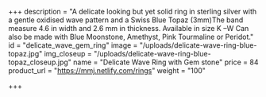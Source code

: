 +++
description = "A delicate looking but yet solid ring in sterling silver with a gentle oxidised wave pattern and a Swiss Blue Topaz (3mm)The band measure 4.6 in width and 2.6 mm in thickness. Available in size K –W Can also be made with Blue Moonstone, Amethyst, Pink Tourmaline or Peridot."
id = "delicate_wave_gem_ring"
image = "/uploads/delicate-wave-ring-blue-topaz.jpg"
img_closeup = "/uploads/delicate-wave-ring-blue-topaz_closeup.jpg"
name = "Delicate Wave Ring with Gem stone"
price = 84
product_url = "https://mmj.netlify.com/rings"
weight = "100"

+++
